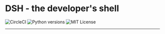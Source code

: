 # DSH  - the developer's shell

![CircleCI](https://circleci.com/gh/flashashen/dsh2.svg?style=svg)
![Python versions](https://img.shields.io/pypi/pyversions/dsh2.svg)
![MIT License](https://img.shields.io/github/license/flashashen/dsh2.svg)

-------------------------------

